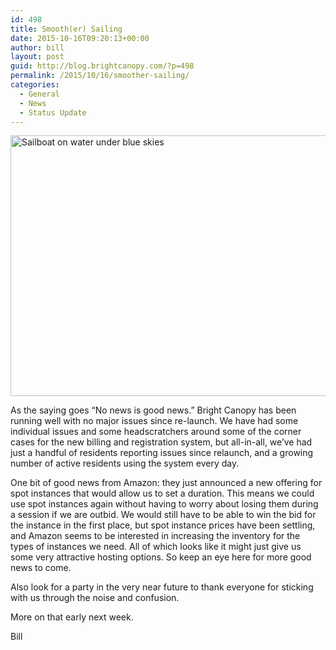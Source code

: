 ```yaml
---
id: 498
title: Smooth(er) Sailing
date: 2015-10-16T09:20:13+00:00
author: bill
layout: post
guid: http://blog.brightcanopy.com/?p=498
permalink: /2015/10/16/smoother-sailing/
categories:
  - General
  - News
  - Status Update
---
```

[<img class="aligncenter size-large wp-image-501" src="http://blog.brightcanopy.com/wp-content/uploads/2015/10/I86JEG8LKU-1024x683.jpg" alt="Sailboat on water under blue skies" width="625" height="417" />](http://blog.brightcanopy.com/wp-content/uploads/2015/10/I86JEG8LKU.jpg)

As the saying goes &#8220;No news is good news.&#8221; Bright Canopy has been running well with no major issues since re-launch. We have had some individual issues and some headscratchers around some of the corner cases for the new billing and registration system, but all-in-all, we&#8217;ve had just a handful of residents reporting issues since relaunch, and a growing number of active residents using the system every day.

One bit of good news from Amazon: they just announced a new offering for spot instances that would allow us to set a duration. This means we could use spot instances again without having to worry about losing them during a session if we are outbid. We would still have to be able to win the bid for the instance in the first place, but spot instance prices have been settling, and Amazon seems to be interested in increasing the inventory for the types of instances we need. All of which looks like it might just give us some very attractive hosting options. So keep an eye here for more good news to come.

Also look for a party in the very near future to thank everyone for sticking with us through the noise and confusion.

More on that early next week.

Bill